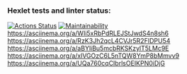 ### Hexlet tests and linter status:
[![Actions Status](https://github.com/SaulBadmannn/frontend-project-44/workflows/hexlet-check/badge.svg)](https://github.com/SaulBadmannn/frontend-project-44/actions)
[![Maintainability](https://api.codeclimate.com/v1/badges/8b4000b3ea68968a1317/maintainability)](https://codeclimate.com/github/SaulBadmannn/frontend-project-44/maintainability)
https://asciinema.org/a/WIi5xRbPdRLEJStJwdS4n8sh6
https://asciinema.org/a/RzK3Jh2qcL4CVJr5R2FIDPU54
https://asciinema.org/a/aBYliBu5mcbRKSKzylT5LMc9E
https://asciinema.org/a/xlVGOzC6L5nTQW8YmP8bMmvv9
https://asciinema.org/a/UQa760cqCIbrlsOEIKPN0iDjG

  